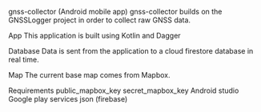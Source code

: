 gnss-collector (Android mobile app)
gnss-collector builds on the GNSSLogger project in order to collect raw GNSS data.

App
This application is built using Kotlin and Dagger

Database
Data is sent from the application to a cloud firestore database in real time.

Map
The current base map comes from Mapbox.

Requirements
public_mapbox_key
secret_mapbox_key
Android studio
Google play services json (firebase)
